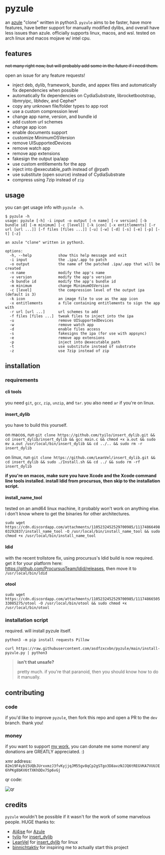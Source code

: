 # pyzule
an [azule](https://github.com/Al4ise/Azule) "clone" written in python3. `pyzule` aims to be faster, have more features, have better support for manually modified dylibs, and overall have less issues than azule. officially supports linux, macos, and wsl. tested on arch linux and macos mojave w/ intel cpu.

## features
~~not many right now, but will probably add some in the future if i need them.~~

open an issue for any feature requests!

- inject deb, dylib, framework, bundle, and appex files and automatically fix dependencies when possible
- automatically fix dependencies on CydiaSubstrate, librocketbootstrap, libmryipc, libhdev, and Cephei*
- copy any unknown file/folder types to app root
- use a custom compression level
- change app name, version, and bundle id
- add custom url schemes
- change app icon
- enable documents support
- customize MinimumOSVersion
- remove UISupportedDevices
- remove watch app
- remove app extensions
- fakesign the output ipa/app
- use custom entitlements for the app
- inject into @executable_path instead of @rpath
- use substitute (open source) instead of CydiaSubstrate
- compress using 7zip instead of `zip`

## usage
you can get usage info with `pyzule -h`.

```
$ pyzule -h
usage: pyzule [-h] -i input -o output [-n name] [-v version] [-b bundle id] [-m minimum] [-c [level]] [-k icon] [-x entitlements] [-r url [url ...]] [-f files [files ...]] [-u] [-w] [-d] [-s] [-e] [-p] [-t] [-z]

an azule "clone" written in python3.

options:
  -h, --help            show this help message and exit
  -i input              the .ipa/.app to patch
  -o output             the name of the patched .ipa/.app that will be created
  -n name               modify the app's name
  -v version            modify the app's version
  -b bundle id          modify the app's bundle id
  -m minimum            change MinimumOSVersion
  -c [level]            the compression level of the output ipa (default is 3)
  -k icon               an image file to use as the app icon
  -x entitlements       a file containing entitlements to sign the app with
  -r url [url ...]      url schemes to add
  -f files [files ...]  tweak files to inject into the ipa
  -u                    remove UISupportedDevices
  -w                    remove watch app
  -d                    enable files access
  -s                    fakesigns the ipa (for use with appsync)
  -e                    remove app extensions
  -p                    inject into @executable_path
  -t                    use substitute instead of substrate
  -z                    use 7zip instead of zip
```

## installation

### requirements

#### cli tools
you need `git`, `gcc`, `zip`, `unzip`, and `tar`. you also need `ar` if you're on linux.

#### insert_dylib
you have to build this yourself.

on macos, run `git clone https://github.com/tyilo/insert_dylib.git && cd insert_dylib/insert_dylib && gcc main.c && chmod +x a.out && sudo mv a.out /usr/local/bin/insert_dylib && cd ../.. && sudo rm -r insert_dylib`

on linux, run `git clone https://github.com/LeanVel/insert_dylib.git && cd insert_dylib && sudo ./Install.sh && cd ../ && sudo rm -rf insert_dylib`

**if you're on macos, make sure you have Xcode and the Xcode command line tools installed. install ldid from procursus, then skip to the installation script.**

#### install_name_tool
tested on an amd64 linux machine, it probably won't work on anything else. i don't know where to get the binaries for other architectures.

`sudo wget https://cdn.discordapp.com/attachments/1105232452529700985/1117486649803292837/install_name_tool -O /usr/local/bin/install_name_tool && sudo chmod +x /usr/local/bin/install_name_tool`

#### ldid

with the recent trollstore fix, using procursus's ldid build is now required. get it for your platform here: https://github.com/ProcursusTeam/ldid/releases, then move it to `/usr/local/bin/ldid`

#### otool

`sudo wget https://cdn.discordapp.com/attachments/1105232452529700985/1117486650533085275/otool -O /usr/local/bin/otool && sudo chmod +x /usr/local/bin/otool`

### installation script

required. will install pyzule itself.

`python3 -m pip install requests Pillow`

`curl https://raw.githubusercontent.com/asdfzxcvbn/pyzule/main/install-pyzule.py | python3`

> **isn't that unsafe?**
> 
> pretty much. if you're that paranoid, then you should know how to do it manually.

## contributing

### code
if you'd like to improve `pyzule`, then fork this repo and open a PR to the `dev` branch. thank you!

### money
if you want to support [my work](https://github.com/asdfzxcvbn?tab=repositories), you can donate me some monero! any donations are GREATLY appreciated. :)

xmr address: `82m19F4yb15UQbJUrxxmzJ3fvKyjjqJM55gv8qCp2gSTgo3D8avzNJJQ6tREGVKA7VUUJE6hPKg8bKV6tTXKhDDx75p6vGj`

qr code:

![qr](https://user-images.githubusercontent.com/109937991/227786784-28eaf0a1-9d17-4fc5-8c1c-f017fd62cfad.png)

## credits
`pyzule` wouldn't be possible if it wasn't for the work of some marvelous people. HUGE thanks to:

- [Al4ise](https://github.com/Al4ise) for [Azule](https://github.com/Al4ise/Azule)
- [tyilo](https://github.com/tyilo) for [insert_dylib](https://github.com/tyilo/insert_dylib)
- [LeanVel](https://github.com/LeanVel) for [insert_dylib](https://github.com/LeanVel/insert_dylib) for linux
- [binnichtaktiv](https://github.com/binnichtaktiv) for inspiring me to actually start this project
